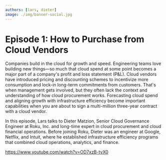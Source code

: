 ```yaml
---
authors: [lars, dieter]
image: ./img/banner-social.jpg
---
```


# Episode 1: How to Purchase from Cloud Vendors

Companies build in the cloud for growth and speed. Engineering teams love building new things—so much that cloud spend at some point becomes a major part of a company's profit and loss statement (P&L). Cloud vendors have introduced pricing and discounting schemes to incentivize more consumption and lock-in long-term commitments from customers. That's when management gets involved, but they often lack the context and understanding of how cloud procurement works. Forecasting cloud spend and aligning growth with infrastructure efficiency become important capabilities when you are about to sign a multi-million three-year contract with a cloud vendor.

In this episode, Lars talks to Dieter Matzion, Senior Cloud Governance Engineer at Roku, Inc. and long-time expert in cloud procurement and cloud financial operations. Before joining Roku, Dieter was an engineer at Google, Netflix, and Intuit, where he established infrastructure efficiency programs that combined cloud operations, analytics, and finance.

<!--truncate-->

https://www.youtube.com/watch?v=OD7xzB-tyX0
